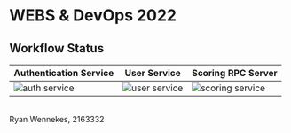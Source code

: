# WEBS & DevOps 2022
## Workflow Status
|Authentication Service|User Service|Scoring RPC Server|
|-|-|-|
|![auth service](https://github.com/avans-devops/devops-2122-merijnmonfils_ryanwennekes/actions/workflows/Auth_CI.yml/badge.svg)|![user service](https://github.com/avans-devops/devops-2122-merijnmonfils_ryanwennekes/actions/workflows/User_CI.yml/badge.svg)|![scoring service](https://github.com/avans-devops/devops-2122-merijnmonfils_ryanwennekes/actions/workflows/Scoring_CI.yml/badge.svg)|
<br>
Ryan Wennekes, 2163332
